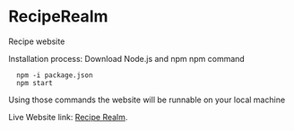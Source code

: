# RecipeRealm
Recipe website

Installation process: 
Download Node.js and npm 
npm command
```
  npm -i package.json
  npm start
```

Using those commands the website will be runnable on your local machine

Live Website link:  [Recipe Realm](https://receipe-realm.netlify.app/).
